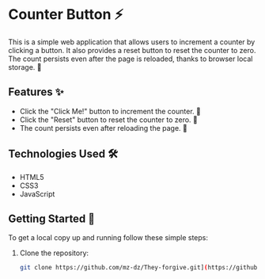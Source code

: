 # Counter Button ⚡

This is a simple web application that allows users to increment a counter by clicking a button. It also provides a reset button to reset the counter to zero. The count persists even after the page is reloaded, thanks to browser local storage. 🔄

## Features ✨

- Click the "Click Me!" button to increment the counter. 🔼
- Click the "Reset" button to reset the counter to zero. 🔄
- The count persists even after reloading the page. 💾

## Technologies Used 🛠️

- HTML5
- CSS3
- JavaScript

## Getting Started 🚀

To get a local copy up and running follow these simple steps:

1. Clone the repository:

   ```sh
   git clone https://github.com/mz-dz/They-forgive.git](https://github.com/mz-dz/GOD-forgive-me.git

